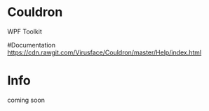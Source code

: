 # Couldron
WPF Toolkit

#Documentation
https://cdn.rawgit.com/Virusface/Couldron/master/Help/index.html

# Info
coming soon